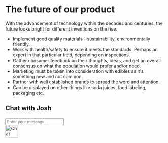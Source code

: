 # The future of our product

With the advancement of technology within the decades and centuries, the future looks bright for different inventions on the rise.

- Implement good quality materials - sustainability, environmentally friendly.
- Work with health/safety to ensure it meets the standards. Perhaps an expert in that particular field, depending on inspections.
- Gather consumer feedback on their thoughts, ideas, and get an overall consensus on what the population would prefer and/or need.
- Marketing must be taken into consideration with edibles as it's something new and not common.
- Partner with well established brands to spread the word and attention.
- Can be displayed on other things like soda juices, food labeling, packaging etc.


<!-- Chat UI -->
<div class="chat-box">
  <div class="chat-box-header">
    <h3 id="chat-title" style="font-size: 20px;">Chat with Josh</h3>
    <p id="chat-close"><i class="fa fa-times"></i></p>
  </div>
  <div class="chat-box-body" id="chat-box">
    <!-- Messages will appear here -->
  </div>
  <div class="chat-box-footer">
    <input id="chat-input" placeholder="Enter your message..." type="text" />
    <i class="send far fa-paper-plane" id="send-button"></i>
  </div>
</div>

<div class="chat-button" id="chat-toggle">
  <img src="https://static.thenounproject.com/png/1156284-200.png" alt="Chat icon" width="40" height="40" />
</div>
